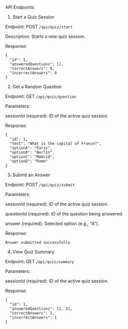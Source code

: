API Endpoints

1. Start a Quiz Session

Endpoint: POST `/api/quiz/start`

Description: Starts a new quiz session.

Response:

```
{
  "id": 1,
  "answeredQuestions": [],
  "correctAnswers": 0,
  "incorrectAnswers": 0
}
```

2. Get a Random Question

Endpoint: GET `/api/quiz/question`

Parameters:

sessionId (required): ID of the active quiz session.

Response:

```
{
  "id": 1,
  "text": "What is the capital of France?",
  "optionA": "Paris",
  "optionB": "Berlin",
  "optionC": "Madrid",
  "optionD": "Rome"
}
```

3. Submit an Answer

Endpoint: POST `/api/quiz/submit`

Parameters:

sessionId (required): ID of the active quiz session.

questionId (required): ID of the question being answered.

answer (required): Selected option (e.g., "A").

Response:

```Answer submitted successfully```

4. View Quiz Summary

Endpoint: GET `/api/quiz/summary`

Parameters:

sessionId (required): ID of the active quiz session.

Response:
```
{
  "id": 1,
  "answeredQuestions": [1, 2],
  "correctAnswers": 1,
  "incorrectAnswers": 1
}
```
